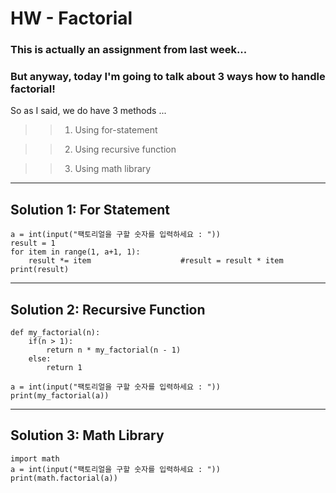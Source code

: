 # HW - Factorial

### This is actually an assignment from last week... 
### But anyway, today I'm going to talk about 3 ways how to handle factorial! 

So as I said, we do have 3 methods ... 

>> 1. Using for-statement 

>> 2. Using recursive function

>> 3. Using math library

---
## Solution 1: For Statement
```
a = int(input("팩토리얼을 구할 숫자를 입력하세요 : ")) 
result = 1 
for item in range(1, a+1, 1): 
    result *= item                    #result = result * item 
print(result)
```
---
## Solution 2: Recursive Function
```
def my_factorial(n): 
    if(n > 1): 
        return n * my_factorial(n - 1) 
    else: 
        return 1 

a = int(input("팩토리얼을 구할 숫자를 입력하세요 : ")) 
print(my_factorial(a))
```
---
## Solution 3: Math Library
```
import math 
a = int(input("팩토리얼을 구할 숫자를 입력하세요 : ")) 
print(math.factorial(a))
```